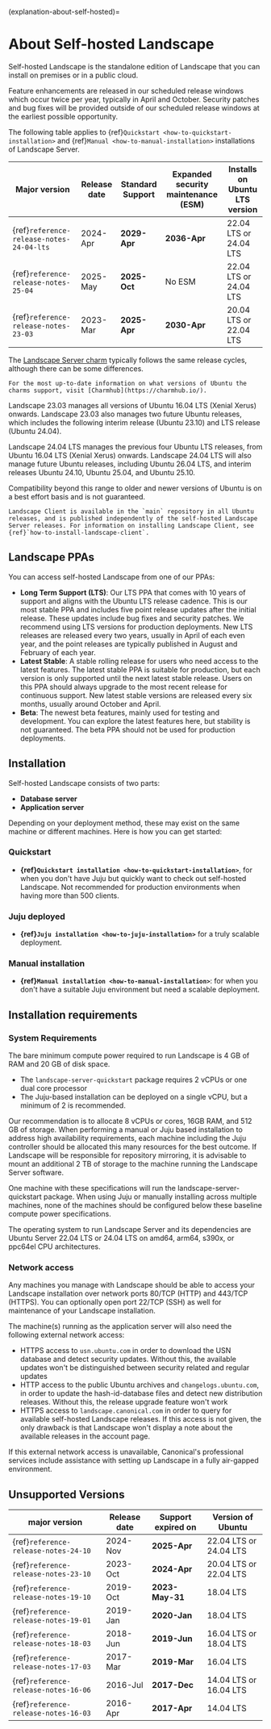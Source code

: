 (explanation-about-self-hosted)=
# About Self-hosted Landscape

Self-hosted Landscape is the standalone edition of Landscape that you can install on premises or in a public cloud.

Feature enhancements are released in our scheduled release windows which occur twice per year, typically in April and October. Security patches and bug fixes will be provided outside of our scheduled release windows at the earliest possible opportunity.

The following table applies to {ref}`Quickstart <how-to-quickstart-installation>` and {ref}`Manual <how-to-manual-installation>` installations of Landscape Server.

| **Major version**                | **Release date** | **Standard Support** | **Expanded security maintenance (ESM)** | **Installs on Ubuntu LTS version**  |
| ----------------------           | ---------------- | ------------------- | ------------------- | ---------------------  |
| {ref}`reference-release-notes-24-04-lts`     | 2024-Apr   | **2029-Apr**     |  **2036-Apr**   | 22.04 LTS or 24.04 LTS |
| {ref}`reference-release-notes-25-04` | 2025-May | **2025-Oct** | No ESM | 22.04 LTS or 24.04 LTS 
| {ref}`reference-release-notes-23-03`  | 2023-Mar         | **2025-Apr**        | **2030-Apr**        | 20.04 LTS or 22.04 LTS             |

The [Landscape Server charm](https://charmhub.io/landscape-server) typically follows the same release cycles, although there can be some differences.

```{note}
For the most up-to-date information on what versions of Ubuntu the charms support, visit [Charmhub](https://charmhub.io/).
```

Landscape 23.03 manages all versions of Ubuntu 16.04 LTS (Xenial Xerus) onwards. Landscape 23.03 also manages two future Ubuntu releases, which includes the following interim release (Ubuntu 23.10) and LTS release (Ubuntu 24.04).

Landscape 24.04 LTS manages the previous four Ubuntu LTS releases, from Ubuntu 16.04 LTS (Xenial Xerus) onwards. Landscape 24.04 LTS will also manage future Ubuntu releases, including Ubuntu 26.04 LTS, and interim releases Ubuntu 24.10, Ubuntu 25.04, and Ubuntu 25.10.

Compatibility beyond this range to older and newer versions of Ubuntu is on a best effort basis and is not guaranteed.

```{note}
Landscape Client is available in the `main` repository in all Ubuntu releases, and is published independently of the self-hosted Landscape Server releases. For information on installing Landscape Client, see {ref}`how-to-install-landscape-client`.
```

## Landscape PPAs

You can access self-hosted Landscape from one of our PPAs:

- **Long Term Support (LTS)**: Our LTS PPA that comes with 10 years of support and aligns with the Ubuntu LTS release cadence. This is our most stable PPA and includes five point release updates after the initial release. These updates include bug fixes and security patches. We recommend using LTS versions for production deployments. New LTS releases are released every two years, usually in April of each even year, and the point releases are typically published in August and February of each year.
- **Latest Stable**: A stable rolling release for users who need access to the latest features. The latest stable PPA is suitable for production, but each version is only supported until the next latest stable release. Users on this PPA should always upgrade to the most recent release for continuous support. New latest stable versions are released every six months, usually around October and April.
- **Beta**: The newest beta features, mainly used for testing and development. You can explore the latest features here, but stability is not guaranteed. The beta PPA should not be used for production deployments.

## Installation

Self-hosted Landscape consists of two parts:

* **Database server**
* **Application server**

Depending on your deployment method, these may exist on the same machine or different machines. Here is how you can get started:

### Quickstart

* **{ref}`Quickstart installation <how-to-quickstart-installation>`**, for when you don't have Juju but quickly want to check out self-hosted Landscape. Not recommended for production environments when having more than 500 clients.

### Juju deployed

* **{ref}`Juju installation <how-to-juju-installation>`** for a truly scalable deployment.

### Manual installation

* **{ref}`Manual installation <how-to-manual-installation>`**: for when you don't have a suitable Juju environment but need a scalable deployment.

## Installation requirements

### System Requirements

The bare minimum compute power required to run Landscape is 4 GB of RAM and 20 GB of disk space.
- The `landscape-server-quickstart` package requires 2 vCPUs or one dual core processor
- The Juju-based installation can be deployed on a single vCPU, but a minimum of 2 is recommended.

Our recommendation is to allocate 8 vCPUs or cores, 16GB RAM, and 512 GB of storage. When performing a manual or Juju based installation to address high availability requirements, each machine including the Juju controller should be allocated this many resources for the best outcome. If Landscape will be responsible for repository mirroring, it is advisable to mount an additional 2 TB of storage to the machine running the Landscape Server software.

One machine with these specifications will run the landscape-server-quickstart package. When using Juju or manually installing across multiple machines, none of the machines should be configured below these baseline compute power specifications.

The operating system to run Landscape Server and its dependencies are Ubuntu Server 22.04 LTS or 24.04 LTS on amd64, arm64, s390x, or ppc64el CPU architectures.

### Network access

Any machines you manage with Landscape should be able to access your Landscape installation over network ports 80/TCP (HTTP) and 443/TCP (HTTPS). You can optionally open port 22/TCP (SSH) as well for maintenance of your Landscape installation.

The machine(s) running as the application server will also need the following external network access:

 * HTTPS access to `usn.ubuntu.com` in order to download the USN database and detect security updates. Without this, the available updates won't be distinguished between security related and regular updates
 * HTTP access to the public Ubuntu archives and `changelogs.ubuntu.com`, in order to update the hash-id-database files and detect new distribution releases. Without this, the release upgrade feature won't work
 * HTTPS access to `landscape.canonical.com` in order to query for available self-hosted Landscape releases. If this access is not given, the only drawback is that Landscape won't display a note about the available releases in the account page.

If this external network access is unavailable, Canonical's professional services include assistance with setting up Landscape in a fully air-gapped environment.

## Unsupported Versions
| **major version**                | **Release date** | **Support expired on** | **Version of Ubuntu**  |
| ----------------------           | ---------------- | ------------------------ | ---------------------  |
| {ref}`reference-release-notes-24-10` | 2024-Nov | **2025-Apr** | 22.04 LTS or 24.04 LTS
| {ref}`reference-release-notes-23-10`      | 2023-Oct    | **2024-Apr**     | 20.04 LTS or 22.04 LTS |
| {ref}`reference-release-notes-19-10`  | 2019-Oct         | **2023-May-31**        |  18.04 LTS              |
| {ref}`reference-release-notes-19-01`  | 2019-Jan         | **2020-Jan**             | 18.04 LTS              |
| {ref}`reference-release-notes-18-03`  | 2018-Jun         | **2019-Jun**             | 16.04 LTS or 18.04 LTS |
| {ref}`reference-release-notes-17-03`  | 2017-Mar         | **2019-Mar**             | 16.04 LTS              |
| {ref}`reference-release-notes-16-06`  | 2016-Jul         | **2017-Dec**             | 14.04 LTS or 16.04 LTS |
| {ref}`reference-release-notes-16-03`  | 2016-Apr         | **2017-Apr**             | 14.04 LTS              |

